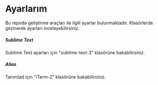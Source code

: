 Ayarlarım
======

Bu repoda geliştirme araçları ile ilgili ayarlar bulunmaktadır. Klasörlerde gezinerek ayarları inceleyebilirsiniz.

##### Sublime Text

Sublime Text ayarları için "sublime-text-3" klasörüne bakabilirsiniz.

##### Alias

Tanımlad için "iTerm-2" klasörüne bakabilirsiniz.
